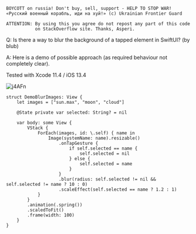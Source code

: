 ```
BOYCOTT on russia! Don't buy, sell, support - HELP TO STOP WAR!
«Русский военный корабль, иди на хуй!» (c) Ukrainian Frontier Guard

ATTENTION: By using this you agree do not repost any part of this code
           on StackOverflow site. Thanks, Asperi.
```

Q: Is there a way to blur the background of a tapped element in SwiftUI? (by blub)

A: Here is a demo of possible approach (as required behaviour not completely clear). 

Tested with Xcode 11.4 / iOS 13.4

![j4AFn](https://user-images.githubusercontent.com/62171579/171717523-ce227f5a-2bd0-40d8-b07e-5ab5ee766fc8.gif)

```
struct DemoBlurImages: View {
    let images = ["sun.max", "moon", "cloud"]

    @State private var selected: String? = nil

    var body: some View {
        VStack {
            ForEach(images, id: \.self) { name in
                Image(systemName: name).resizable()
                    .onTapGesture {
                        if self.selected == name {
                            self.selected = nil
                        } else {
                            self.selected = name
                        }
                    }
                    .blur(radius: self.selected != nil && self.selected != name ? 10 : 0)
                    .scaleEffect(self.selected == name ? 1.2 : 1)
            }
        }
        .animation(.spring())
        .scaledToFit()
        .frame(width: 100)
    }
}
```
